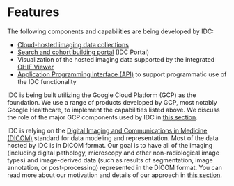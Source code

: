 # Features

The following components and capabilities are being developed by IDC: 

* [Cloud-hosted imaging data collections](../data/introduction.md)
* [Search and cohort building portal](../portal/getting-started.md) \(IDC Portal\)
* Visualization of the hosted imaging data supported by the integrated [OHIF Viewer](https://github.com/OHIF/Viewers)
* [Application Programming Interface \(API\)](../api/getting-started.md) to support programmatic use of the IDC functionality

IDC is being built utilizing the Google Cloud Platform \(GCP\) as the foundation. We use a range of products developed by GCP, most notably Google Healthcare, to implement the capabilities listed above. We discuss the role of the major GCP components used by IDC in [this section](google-cloud-platform.md).

IDC is relying on the [Digital Imaging and Communications in Medicine \(DICOM\)](https://www.dicomstandard.org/) standard for data modeling and representation. Most of the data hosted by IDC is in DICOM format. Our goal is to have all of the imaging \(including digital pathology, microscopy and other non-radiological image types\) and image-derived data \(such as results of segmentation, image annotation, or post-processing\) represented in the DICOM format. You can read more about our motivation and details of our approach in [this section](dicom.md).

